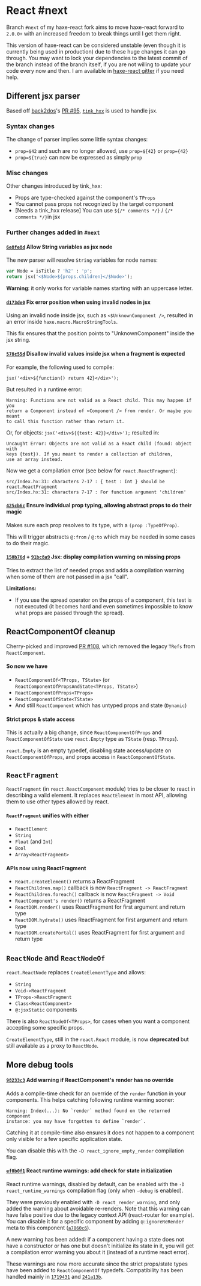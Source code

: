 # React #next

Branch `#next` of my haxe-react fork aims to move haxe-react forward to `2.0.0+`
with an increased freedom to break things until I get them right.

This version of haxe-react can be considered unstable (even though it is
currently being used in production) due to these huge changes it can go through.
You may want to lock your dependencies to the latest commit of the branch
instead of the branch itself, if you are not willing to update your code every
now and then. I am available in
[haxe-react gitter](https://gitter.im/haxe-react/Lobby) if you need help.

## Different jsx parser

Based off [back2dos](https://github.com/back2dos)'s
[PR #95](https://github.com/massiveinteractive/haxe-react/pull/95),
[`tink_hxx`](https://github.com/haxetink/tink_hxx) is used to handle jsx.

### Syntax changes

The change of parser implies some little syntax changes:
* `prop=$42` and such are no longer allowed, use `prop=${42}` or `prop={42}`
* `prop=${true}` can now be expressed as simply `prop`

### Misc changes

Other changes introduced by tink_hxx:
* Props are type-checked against the component's `TProps`
* You cannot pass props not recognized by the target component
* [Needs a tink_hxx release] You can use `${/* comments */}` / `{/* comments */}`in jsx

### Further changes added in `#next`

#### [`6e8fe8d`](https://github.com/kLabz/haxe-react/commit/6e8fe8d) Allow String variables as jsx node

The new parser will resolve `String` variables for node names:

```haxe
var Node = isTitle ? 'h2' : 'p';
return jsx('<$Node>${props.children}</$Node>');
```

**Warning**: it only works for variable names starting with an uppercase letter.

#### [`d173de0`](https://github.com/kLabz/haxe-react/commit/d173de0) Fix error position when using invalid nodes in jsx

Using an invalid node inside jsx, such as `<$UnknownComponent />`, resulted in
an error inside `haxe.macro.MacroStringTools`.

This fix ensures that the position points to "UnknownComponent" inside the jsx
string.

#### [`578c55d`](https://github.com/kLabz/haxe-react/commit/578c55d) Disallow invalid values inside jsx when a fragment is expected

For example, the following used to compile:

	jsx('<div>${function() return 42}</div>');

But resulted in a runtime error:

	Warning: Functions are not valid as a React child. This may happen if you
	return a Component instead of <Component /> from render. Or maybe you meant
	to call this function rather than return it.

Or, for objects: `jsx('<div>${{test: 42}}</div>');` resulted in:

	Uncaught Error: Objects are not valid as a React child (found: object with
	keys {test}). If you meant to render a collection of children,
	use an array instead.

Now we get a compilation error (see below for `react.ReactFragment`):

	src/Index.hx:31: characters 7-17 : { test : Int } should be react.ReactFragment
	src/Index.hx:31: characters 7-17 : For function argument 'children'

#### [`425cb6c`](https://github.com/kLabz/haxe-react/commit/425cb6c) Ensure individual prop typing, allowing abstract props to do their magic

Makes sure each prop resolves to its type, with a `(prop :TypeOfProp)`.

This will trigger abstracts `@:from` / `@:to` which may be needed in some cases
to do their magic.

#### [`150b76d`](https://github.com/kLabz/haxe-react/commit/150b76d) + [`91bc8a9`](https://github.com/kLabz/haxe-react/commit/91bc8a9) Jsx: display compilation warning on missing props

Tries to extract the list of needed props and adds a compilation warning when
some of them are not passed in a jsx "call".

**Limitations:**
* If you use the spread operator on the props of a component, this test is not
executed (it becomes hard and even sometimes impossible to know what props are
passed through the spread).

## ReactComponentOf cleanup

Cherry-picked and improved
[PR #108](https://github.com/massiveinteractive/haxe-react/pull/108), which
removed the legacy `TRefs` from `ReactComponent`.

#### So now we have
* `ReactComponentOf<TProps, TState>` (or `ReactComponentOfPropsAndState<TProps, TState>`)
* `ReactComponentOfProps<TProps>`
* `ReactComponentOfState<TState>`
* And still `ReactComponent` which has untyped props and state (`Dynamic`)

#### Strict props & state access

This is actually a big change, since `ReactComponentOfProps` and
`ReactComponentOfState` use `react.Empty` type as `TState` (resp. `TProps`).

`react.Empty` is an empty typedef, disabling state access/update on
`ReactComponentOfProps`, and props access in `ReactComponentOfState`.

## `ReactFragment`

`ReactFragment` (in `react.ReactComponent` module) tries to be closer to react
in describing a valid element. It replaces `ReactElement` in most API, allowing
them to use other types allowed by react.

#### `ReactFragment` unifies with either

* `ReactElement`
* `String`
* `Float` (and `Int`)
* `Bool`
* `Array<ReactFragment>`

#### APIs now using ReactFragment

* `React.createElement()` returns a ReactFragment
* `ReactChildren.map()` callback is now `ReactFragment -> ReactFragment`
* `ReactChildren.foreach()` callback is now `ReactFragment -> Void`
* `ReactComponent's render()` returns a ReactFragment
* `ReactDOM.render()` uses ReactFragment for first argument and return type
* `ReactDOM.hydrate()` uses ReactFragment for first argument and return type
* `ReactDOM.createPortal()` uses ReactFragment for first argument and return type

## `ReactNode` and `ReactNodeOf`

`react.ReactNode` replaces `CreateElementType` and allows:
* `String`
* `Void->ReactFragment`
* `TProps->ReactFragment`
* `Class<ReactComponent>`
* `@:jsxStatic` components

There is also `ReactNodeOf<TProps>`, for cases when you want a component
accepting some specific props.

`CreateElementType`, still in the `react.React` module, is now **deprecated**
but still available as a proxy to `ReactNode`.

## More debug tools

#### [`98233c3`](https://github.com/kLabz/haxe-react/commit/98233c3) Add warning if ReactComponent's render has no override

Adds a compile-time check for an override of the `render` function in your
components. This helps catching following runtime warning sooner:

	Warning: Index(...): No `render` method found on the returned component
	instance: you may have forgotten to define `render`.

Catching it at compile-time also ensures it does not happen to a component only
visible for a few specific application state.

You can disable this with the `-D react_ignore_empty_render` compilation flag.

#### [`ef0b0f1`](https://github.com/kLabz/haxe-react/commit/ef0b0f1) React runtime warnings: add check for state initialization

React runtime warnings, disabled by default, can be enabled with the
`-D react_runtime_warnings` compilation flag (only when `-debug` is enabled).

They were previously enabled with `-D react_render_warning`, and only added the
warning about avoidable re-renders. Note that this warning can have false
positive due to the legacy context API (react-router for example). You can
disable it for a specific component by adding `@:ignoreReRender` meta to this
component ([`a7860c6`](https://github.com/kLabz/haxe-react/commit/a7860c6)).

A new warning has been added: if a component having a state does not have a
constructor or has one but doesn't initialize its state in it, you will get a
compilation error warning you about it (instead of a runtime react error).

These warnings are now more accurate since the strict props/state types have
been added to `ReactComponentOf` typedefs. Compatibility has been handled
mainly in [`1719431`](https://github.com/kLabz/haxe-react/commit/1719431) and
[`241a13b`](https://github.com/kLabz/haxe-react/commit/241a13b).
